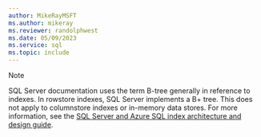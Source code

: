 ```yaml
---
author: MikeRayMSFT
ms.author: mikeray
ms.reviewer: randolphwest
ms.date: 05/09/2023
ms.service: sql
ms.topic: include
---
```

> [!NOTE]  
> SQL Server documentation uses the term B-tree generally in reference to indexes. In rowstore indexes, SQL Server implements a B+ tree. This does not apply to columnstore indexes or in-memory data stores. For more information, see the [SQL Server and Azure SQL index architecture and design guide](../relational-databases/sql-server-index-design-guide.md).
